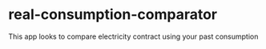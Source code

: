 # real-consumption-comparator
This app looks to compare electricity contract using your past consumption
